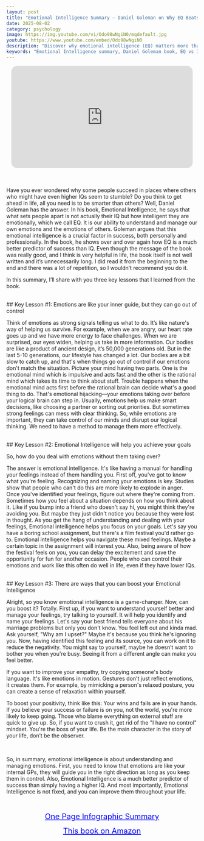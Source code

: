 ```yaml
---
layout: post
title: "Emotional Intelligence Summary – Daniel Goleman on Why EQ Beats IQ"
date: 2025-08-02
category: psychology
image: https://img.youtube.com/vi/Odo98wNgiN0/mqdefault.jpg
youtube: https://www.youtube.com/embed/Odo98wNgiN0
description: "Discover why emotional intelligence (EQ) matters more than IQ for success, according to Daniel Goleman. Learn how to manage emotions, boost empathy, and develop EQ for personal and professional growth."
keywords: "Emotional Intelligence summary, Daniel Goleman book, EQ vs IQ, improve emotional intelligence, psychology of success, manage emotions, self-awareness"
---
```


<div style="display: flex; justify-content: center; margin-bottom: 20px;">
  <div style="aspect-ratio: 16 / 9; width: 95%; max-width: 700px; position: relative;">
    <iframe 
      src="https://www.youtube.com/embed/Odo98wNgiN0"
      title="Emotional Intelligence Summary – Daniel Goleman on Why EQ Beats IQ"
      allowfullscreen
      frameborder="0"
      style="position: absolute; inset: 0; width: 100%; height: 100%; border-radius: 16px;">
    </iframe>
  </div>
</div>

<div style="height: 15px;"></div>
<!-- ..................................................................... -->

Have you ever wondered why some people succeed in places where others who might have even higher IQs seem to stumble? Do you think to get ahead in life, all you need is to be smarter than others? Well, Daniel Goleman has the answer. In his book, Emotional Intelligence, he says that what sets people apart is not actually their IQ but how intelligent they are emotionally, which we call EQ. It is our ability to understand and manage our own emotions and the emotions of others. Goleman argues that this emotional intelligence is a crucial factor in success, both personally and professionally. In the book, he shows over and over again how EQ is a much better predictor of success than IQ. Even though the message of the book was really good, and I think is very helpful in life, the book itself is not well written and it’s unnecessarily long. I did read it from the beginning to the end and there was a lot of repetition, so I wouldn’t recommend you do it.

In this summary, I’ll share with you three key lessons that I learned from the book.

 

<br>
## Key Lesson #1: Emotions are like your inner guide, but they can go out of control


Think of emotions as strong signals telling us what to do. It’s like nature's way of helping us survive. For example, when we are angry, our heart rate goes up and we have more energy to face challenges. When we are surprised, our eyes widen, helping us take in more information. Our bodies are like a product of ancient design, it’s 50,000 generations old. But in the last 5-10 generations, our lifestyle has changed a lot. Our bodies are a bit slow to catch up, and that's when things go out of control if our emotions don't match the situation. Picture your mind having two parts. One is the emotional mind which is impulsive and acts fast and the other is the rational mind which takes its time to think about stuff. Trouble happens when the emotional mind acts first before the rational brain can decide what's a good thing to do. That's emotional hijacking—your emotions taking over before your logical brain can step in. Usually, emotions help us make smart decisions, like choosing a partner or sorting out priorities. But sometimes strong feelings can mess with clear thinking. So, while emotions are important, they can take control of our minds and disrupt our logical thinking. We need to have a method to manage them more effectively.

 



<br>
## Key Lesson #2: Emotional Intelligence will help you achieve your goals


So, how do you deal with emotions without them taking over?

The answer is emotional intelligence. It's like having a manual for handling your feelings instead of them handling you. First off, you've got to know what you're feeling. Recognizing and naming your emotions is key. Studies show that people who can't do this are more likely to explode in anger. Once you've identified your feelings, figure out where they're coming from. Sometimes how you feel about a situation depends on how you think about it. Like if you bump into a friend who doesn't say hi, you might think they're avoiding you. But maybe they just didn't notice you because they were lost in thought. As you get the hang of understanding and dealing with your feelings, Emotional intelligence helps you focus on your goals. Let's say you have a boring school assignment, but there's a film festival you'd rather go to. Emotional intelligence helps you navigate these mixed feelings. Maybe a certain topic in the assignment will interest you. Also, being aware of how the festival feels on you, you can delay the excitement and save the opportunity for fun for another occasion. People who can control their emotions and work like this often do well in life, even if they have lower IQs.

 



<br>
## Key Lesson #3: There are ways that you can boost your Emotional Intelligence


Alright, so you know emotional intelligence is a game-changer. Now, can you boost it? Totally. First up, if you want to understand yourself better and manage your feelings, try talking to yourself. It will help you identify and name your feelings. Let's say your best friend tells everyone about his marriage problems but only you don't know. You feel left out and kinda mad. Ask yourself, "Why am I upset?" Maybe it's because you think he's ignoring you. Now, having identified this feeling and its source, you can work on it to reduce the negativity. You might say to yourself, maybe he doesn’t want to bother you when you're busy. Seeing it from a different angle can make you feel better.

If you want to improve your empathy, try copying someone's body language. It's like emotions in motion. Gestures don't just reflect emotions, it creates them. For example, by mimicking a person's relaxed posture, you can create a sense of relaxation within yourself.

To boost your positivity, think like this: Your wins and fails are in your hands. If you believe your success or failure is on you, not the world, you're more likely to keep going. Those who blame everything on external stuff are quick to give up. So, if you want to crush it, get rid of the "I have no control" mindset. You're the boss of your life. Be the main character in the story of your life, don’t be the observer.

 

 
<br>
 

So, in summary, emotional intelligence is about understanding and managing emotions. First, you need to know that emotions are like your internal GPs, they will guide you in the right direction as long as you keep them in control. Also, Emotional Intelligence is a much better predictor of success than simply having a higher IQ. And most importantly, Emotional Intelligence is not fixed, and you can improve them throughout your life.


<br>
<p style="text-align: center;">
  <a href="https://summary.readandgrowwise.com/emotionalintelligence" target="_blank" style="color: blue; text-decoration: underline; font-size: 20px;">
    One Page Infographic Summary
  </a>
</p>
<p style="text-align: center;">
  <a href="https://amzn.to/3GVEeIJ" target="_blank" style="color: blue; text-decoration: underline; font-size: 20px;">
    This book on Amazon
  </a>
</p>
